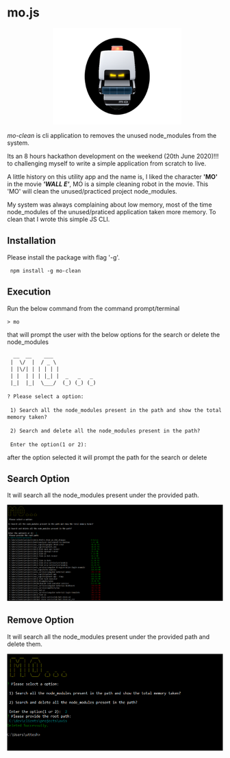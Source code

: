 # mo.js

<p align="center">
<img src="https://raw.githubusercontent.com/uttesh/mo/master/images/logo.png" alt="logo" style="margin-left:2%" width="300"/>
</p>

<i>mo-clean</i> is cli application to removes the unused node_modules from the system.

Its an 8 hours hackathon development on the weekend (20th June 2020)!!! to challenging myself to write a simple application from scratch to live.

A little history on this utility app and the name is, I liked the character <b>'MO'</b> in the movie <b><i>'WALL E'</i></b>, MO is a simple cleaning robot in the movie. This 'MO' will clean the unused/practiced project node_modules.

My system was always complaining about low memory, most of the time node_modules of the unused/praticed application taken more memory. To clean that I wrote this simple JS CLI.

## Installation

Please install the package with flag '-g'.

```
 npm install -g mo-clean
```

## Execution

Run the below command from the command prompt/terminal

```
> mo
```

that will prompt the user with the below options for the search or delete the node_modules

```
  __  __    ___
 |  \/  |  / _ \
 | |\/| | | | | |
 | |  | | | |_| |  _   _   _
 |_|  |_|  \___/  (_) (_) (_)

? Please select a option:

 1) Search all the node_modules present in the path and show the total memory taken?

 2) Search and delete all the node_modules present in the path?

 Enter the option(1 or 2):
```

after the option selected it will prompt the path for the search or delete

## Search Option

It will search all the node_modules present under the provided path.

![demo](https://raw.githubusercontent.com/uttesh/mo/master/images/search_screen.png)

## Remove Option

It will search all the node_modules present under the provided path and delete them.

![demo](https://raw.githubusercontent.com/uttesh/mo/master/images/delete_screen.png)

